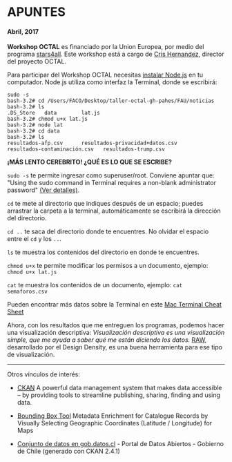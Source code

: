 # APUNTES

#### Abril, 2017

**Workshop OCTAL** es financiado por la Union Europea, por medio del programa [stars4all](http://stars4all.eu). Este workshop está a cargo de [Cris Hernandez](http://crishernandez.co/), director del proyecto OCTAL.

Para participar del Workshop OCTAL necesitas [instalar Node.js](https://nodejs.org/es/download/) en tu computador. Node.js utiliza como interfaz la Terminal, donde se escribirá:

	sudo -s
	bash-3.2# cd /Users/FACO/Desktop/taller-octal-gh-pahes/FAU/noticias
	bash-3.2# ls
	.DS_Store	data		lat.js
	bash-3.2# chmod u+x lat.js
	bash-3.2# node lat
	bash-3.2# cd data
	bash-3.2# ls
	resultados-afp.csv		resultados-privacidad+datos.csv
	resultados-contaminación.csv	resultados-trump.csv


**¡MÁS LENTO CEREBRITO! ¿QUÉ ES LO QUE SE ESCRIBE?**

`sudo -s` te permite ingresar como superuser/root. Conviene apuntar que: "Using the sudo command in Terminal requires a non-blank administrator password" [(Ver detalles)](https://support.apple.com/en-ph/HT202035).

`cd` te mete al directorio que indiques después de un espacio; puedes arrastrar la carpeta a la terminal, automáticamente se escribirá la dirección del directorio.

`cd ..` te saca del directorio donde te encuentres. No olvidar el espacio entre el `cd` y los `..`.

`ls` te muestra los contenidos del directorio en donde te encuentres.

`chmod u+x` te permite modificar los permisos a un documento, ejemplo: `chmod u+x lat.js`

`cat` te muestra los contenidos de un documento, ejemplo: `cat semaforos.csv`

Pueden encontrar más datos sobre la Terminal en este [Mac Terminal Cheat Sheet](https://gist.github.com/poopsplat/7195274)

Ahora, con los resultados que me entreguen los programas, podemos hacer una visualización descriptiva: *Visualización descriptiva es una visualización simple, que me ayuda a saber qué me están diciendo los datos.* [RAW](http://app.rawgraphs.io/), desarrollado por el Design Density, es una buena herramienta para ese tipo de visualización.

- - - - - - - - - - -

Otros vínculos de interés:

- [CKAN](https://ckan.org/) A powerful data management system that makes data accessible – by providing tools to streamline publishing, sharing, finding and using data.

- [Bounding Box Tool](http://boundingbox.klokantech.com/) Metadata Enrichment for Catalogue Records by Visually Selecting Geographic Coordinates (Latitude / Longitude) for Maps

- [Conjunto de datos en gob.datos.cl](http://datos.gob.cl/dataset) - Portal de Datos Abiertos - Gobierno de Chile (generado con CKAN 2.4.1)
